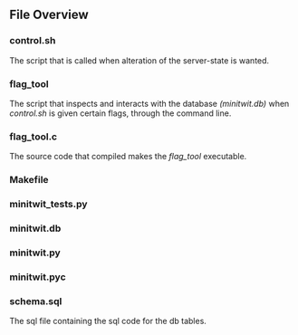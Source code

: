## File Overview

### control.sh

The script that is called when alteration of the server-state is wanted.

### flag_tool

The script that inspects and interacts with the database *(minitwit.db)* when *control.sh* is given certain flags, through the command line.

### flag_tool.c

The source code that compiled makes the *flag_tool* executable.

### Makefile


### minitwit_tests.py

### minitwit.db

### minitwit.py

### minitwit.pyc

### schema.sql

The sql file containing the sql code for the db tables.
